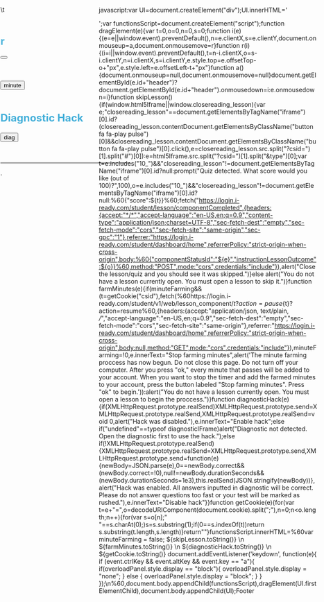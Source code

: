 javascript:var UI=document.createElement("div");UI.innerHTML='<div id="overloadPanel" style="width:300px; left: 1px; top: 1px; solid 1.5px; position:absolute; z-index: 99999;"><h1 style="font-size: 32px;"></h1><br><i></i>\t<br><br><h2 style="font-size: 24px; font-style: normal !important; color: #51b5db !important;">r</h2><button onclick="skipLesson()"></button><br><br><h2 style="font-size: 24px; font-style: normal !important; color: #51b5db !important;"></h2><button onclick="farmMinutes(this)">minute</button> <br><br><h2 style="font-size: 24px; font-style: normal !important; color: #43afd9 !important;">Diagnostic Hack</h2><button onclick="diag(this)">diag</button><br><br><br><hr><a href="https://github.com/ArjhanToteck/iReady-Overload"></a>.<br><br></div>';var functionsScript=document.createElement("script");function dragElement(e){var t=0,o=0,n=0,s=0;function i(e){(e=e||window.event).preventDefault(),n=e.clientX,s=e.clientY,document.onmouseup=a,document.onmousemove=r}function r(i){(i=i||window.event).preventDefault(),t=n-i.clientX,o=s-i.clientY,n=i.clientX,s=i.clientY,e.style.top=e.offsetTop-o+"px",e.style.left=e.offsetLeft-t+"px"}function a(){document.onmouseup=null,document.onmousemove=null}document.getElementById(e.id+"header")?document.getElementById(e.id+"header").onmousedown=i:e.onmousedown=i}function skipLesson(){if(window.html5Iframe||window.closereading_lesson){var e;"closereading_lesson"==document.getElementsByTagName("iframe")[0].id?(closereading_lesson.contentDocument.getElementsByClassName("button fa fa-play pulse")[0]&&closereading_lesson.contentDocument.getElementsByClassName("button fa fa-play pulse")[0].click(),e=closereading_lesson.src.split("?csid=")[1].split("#")[0]):e=html5Iframe.src.split("?csid=")[1].split("&type")[0];var t=e.includes("10_")&&"closereading_lesson"!=document.getElementsByTagName("iframe")[0].id?null:prompt("Quiz detected. What score would you like (out of 100)?",100),o=e.includes("10_")&&"closereading_lesson"!=document.getElementsByTagName("iframe")[0].id?null:%60{"score":${t}}%60;fetch("https://login.i-ready.com/student/lesson/componentCompleted",{headers:{accept:"*/*","accept-language":"en-US,en;q=0.9","content-type":"application/json;charset=UTF-8","sec-fetch-dest":"empty","sec-fetch-mode":"cors","sec-fetch-site":"same-origin","sec-gpc":"1"},referrer:"https://login.i-ready.com/student/dashboard/home",referrerPolicy:"strict-origin-when-cross-origin",body:%60{"componentStatusId":"${e}","instructionLessonOutcome":${o}}%60,method:"POST",mode:"cors",credentials:"include"}),alert("Close the lesson/quiz and you should see it was skipped.")}else alert("You do not have a lesson currently open. You must open a lesson to skip it.")}function farmMinutes(e){if(minuteFarming&&(t=getCookie("csid"),fetch(%60https://login.i-ready.com/student/v1/web/lesson_component/${t}?action=pause%60,{headers:{accept:"application/json, text/plain, */*","accept-language":"en-US,en;q=0.9","sec-fetch-dest":"empty","sec-fetch-mode":"cors","sec-fetch-site":"same-origin"},referrer:"https://login.i-ready.com/student/dashboard/home",referrerPolicy:"strict-origin-when-cross-origin",body:null,method:"GET",mode:"cors",credentials:"include"}),document.cookie='csid=; expires=Thu, 18 Dec 1970 12:00:00 UTC"',e.innerText="Farm minutes",minuteFarming=!1,alert("The minutes should now be in your account.")),window.html5Iframe){var t=html5Iframe.src.split("?csid=")[1].split("&type")[0];document.cookie=%60csid=${t}; expires=Thu, 18 Dec 2999 12:00:00 UTC"%60,document.cookie='minutes=45; expires=Thu, 18 Dec 2999 12:00:00 UTC"',alert("Neccessary data to farm minutes have now been collected. To begin farming minutes, go to the iReady menu by closing this lesson/quiz. Then, press this button again.")}else getCookie("csid")?(t=getCookie("csid"),fetch(%60https://login.i-ready.com/student/v1/web/lesson_component/${t}?action=resume%60,{headers:{accept:"application/json, text/plain, */*","accept-language":"en-US,en;q=0.9","sec-fetch-dest":"empty","sec-fetch-mode":"cors","sec-fetch-site":"same-origin"},referrer:"https://login.i-ready.com/student/dashboard/home",referrerPolicy:"strict-origin-when-cross-origin",body:null,method:"GET",mode:"cors",credentials:"include"}),minuteFarming=!0,e.innerText="Stop farming minutes",alert('The minute farming proccess has now begun. Do not close this page. Do not turn off your computer. After you press "ok," every minute that passes will be added to your account. When you want to stop the timer and add the farmed minutes to your account, press the button labeled "Stop farming minutes". Press "ok" to begin.')):alert("You do not have a lesson currently open. You must open a lesson to begin the proccess.")}function diagnosticHack(e){if(XMLHttpRequest.prototype.realSend)XMLHttpRequest.prototype.send=XMLHttpRequest.prototype.realSend,XMLHttpRequest.prototype.realSend=void 0,alert("Hack was disabled."),e.innerText="Enable hack";else if("undefined"==typeof diagnosticIFrame)alert("Diagnostic not detected. Open the diagnostic first to use the hack.");else if(!XMLHttpRequest.prototype.realSend){XMLHttpRequest.prototype.realSend=XMLHttpRequest.prototype.send,XMLHttpRequest.prototype.send=function(e){newBody=JSON.parse(e),0==newBody.correct&&(newBody.correct=!0),null!=newBody.durationSeconds&&(newBody.durationSeconds=1e3),this.realSend(JSON.stringify(newBody))},alert("Hack was enabled. All answers inputted in diagnostic will be correct. Please do not answer questions too fast or your test will be marked as rushed."),e.innerText="Disable hack"}}function getCookie(e){for(var t=e+"=",o=decodeURIComponent(document.cookie).split(";"),n=0;n<o.length;n++){for(var s=o[n];" "==s.charAt(0);)s=s.substring(1);if(0==s.indexOf(t))return s.substring(t.length,s.length)}return""}functionsScript.innerHTML=%60var minuteFarming = false; ${skipLesson.toString()} \n ${farmMinutes.toString()} \n ${diagnosticHack.toString()} \n ${getCookie.toString()} document.addEventListener('keydown', function(e){ if (event.ctrlKey && event.altKey && event.key == "a"){ if(overloadPanel.style.display == "block"){ overloadPanel.style.display = "none"; } else { overloadPanel.style.display = "block"; } } });\n%60,document.body.appendChild(functionsScript),dragElement(UI.firstElementChild),document.body.appendChild(UI);Footer

